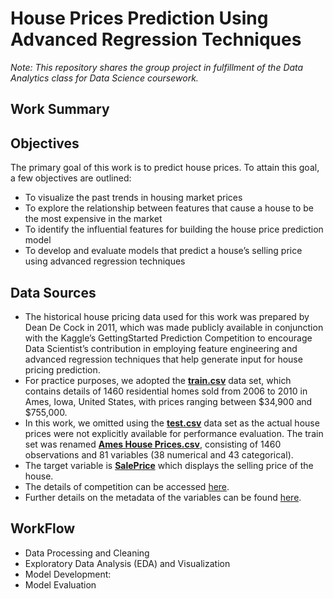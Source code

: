 # House Prices Prediction Using Advanced Regression Techniques
*Note: This repository shares the group project in fulfillment of the Data Analytics class for Data Science coursework.*

## Work Summary

## Objectives
The primary goal of this work is to predict house prices. To attain this goal, a few objectives are outlined:
- To visualize the past trends in housing market prices
- To explore the relationship between features that cause a house to be the most expensive in the market
- To identify the influential features for building the house price prediction model
- To develop and evaluate models that predict a house’s selling price using advanced regression techniques

## Data Sources
- The historical house pricing data used for this work was prepared by Dean De Cock in 2011, which was made publicly available in conjunction with the Kaggle’s GettingStarted Prediction Competition to encourage Data Scientist’s contribution in employing feature engineering and advanced regression techniques that help generate input for house pricing prediction. 
- For practice purposes, we adopted the **<ins>train.csv</ins>** data set, which contains details of 1460 residential homes sold from 2006 to 2010 in Ames, Iowa, United States, with prices ranging between $34,900 and $755,000. 
- In this work, we omitted using the **<ins>test.csv</ins>** data set as the actual house prices were not explicitly available for performance evaluation. The train set was renamed **<ins>Ames House Prices.csv</ins>**, consisting of 1460 observations and 81 variables (38 numerical and 43 categorical). 
- The target variable is **<ins>SalePrice</ins>** which displays the selling price of the house. 
- The details of competition can be accessed [here](https://www.kaggle.com/competitions/house-prices-advanced-regression-techniques/overview).
- Further details on the metadata of the variables can be found [here](https://github.com/HwaiTengTeoh/House-Prices-Prediction/blob/main/data/data_description.txt).

## WorkFlow
- Data Processing and Cleaning
- Exploratory Data Analysis (EDA) and Visualization
- Model Development: 
- Model Evaluation

